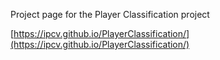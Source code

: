 Project page for the Player Classification project

[https://ipcv.github.io/PlayerClassification/](https://ipcv.github.io/PlayerClassification/)
